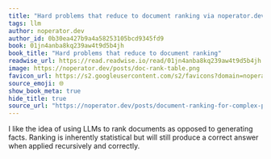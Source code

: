 ```yaml
---
title: "Hard problems that reduce to document ranking via noperator.dev"
tags: llm
author: noperator.dev
author_id: 0b30ea427b9a4a58253105bcd9345fd9
book: 01jn4anba8kq239aw4t9d5b4jh
book_title: "Hard problems that reduce to document ranking"
readwise_url: https://read.readwise.io/read/01jn4anba8kq239aw4t9d5b4jh
image: https://noperator.dev/posts/doc-rank-table.png
favicon_url: https://s2.googleusercontent.com/s2/favicons?domain=noperator.dev
source_emoji: 🌐
show_book_meta: true
hide_title: true
source_url: "https://noperator.dev/posts/document-ranking-for-complex-problems/"
---
```


I like the idea of using LLMs to rank documents as opposed to generating facts. Ranking is inherently statistical but will still produce a correct answer when applied recursively and correctly.